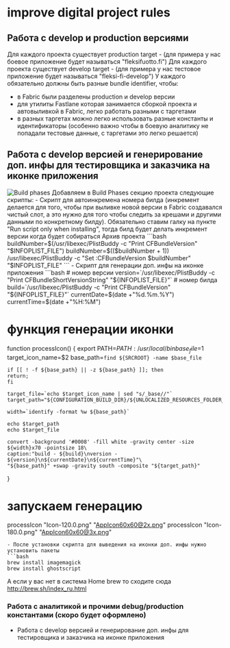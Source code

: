 # improve digital project rules

## Работа с develop и production версиями
Для каждого проекта существует production target - <appName> (для примера у нас боевое приложение будет называться "fleksifuotto.fi")
Для каждого проекта существует develop target - <shortAppName-develop> (для примера у нас тестовое приложение будет называться "fleksi-fi-develop")
У каждого обязательно должны быть разные bundle identifier, чтобы:
- в Fabric были разделены production и develop версии
- для утилиты Fastlane которая занимается сборкой проекта и автовыливкой в Fabric, легко работать разными с таргетами
- в разных таргетах можно легко использовать разные константы и идентификаторы (особенно важно чтобы в боевую аналитику не попадали тестовые данные, с таргетами это легко решается)

## Работа с develop версией и генерирование доп. инфы для тестировщика и заказчика на иконке приложения
<img src="http://take.ms/nv99O" alt="Build phases" />
Добавляем в Build Phases секцию проекта следующие скрипты:
- Скрипт для автоинкремена номера билда (инкремент делается для того, чтобы при выливке новой версии в Fabric создавался чистый слот, а это нужно для того чтобы следить за крешами и другими данными по конкретному билду). Обязательно ставим галку на пункте "Run script only when installing", тогда билд будет делать инкремент версии когда будет собираться Архив проекта
```bash
buildNumber=$(/usr/libexec/PlistBuddy -c "Print CFBundleVersion" "$INFOPLIST_FILE")
buildNumber=$(($buildNumber + 1))
/usr/libexec/PlistBuddy -c "Set :CFBundleVersion $buildNumber" "$INFOPLIST_FILE"
```
- Скрипт для генерации доп. инфы на иконке приложения
```bash
# номер версии
version=`/usr/libexec/PlistBuddy -c "Print CFBundleShortVersionString" "${INFOPLIST_FILE}"`
# номер билда
build=`/usr/libexec/PlistBuddy -c "Print CFBundleVersion" "${INFOPLIST_FILE}"`
currentDate=$(date +"%d.%m.%Y")
currentTime=$(date +"%H:%M")

# функция генерации иконки
function processIcon() {
    export PATH=$PATH:/usr/local/bin
    base_file=$1
    target_icon_name=$2
    base_path=`find ${SRCROOT} -name $base_file`
    
    if [[ ! -f ${base_path} || -z ${base_path} ]]; then
    return;
    fi
    
    target_file=`echo $target_icon_name | sed "s/_base//"`
    target_path="${CONFIGURATION_BUILD_DIR}/${UNLOCALIZED_RESOURCES_FOLDER_PATH}/${target_file}"
    
    width=`identify -format %w ${base_path}`
    
    echo $target_path
    echo $target_file
    
    convert -background '#0008' -fill white -gravity center -size ${width}x70 -pointsize 18\
    caption:"build - ${build}\nversion - ${version}\n${currentDate}\n${currentTime}"\
    "${base_path}" +swap -gravity south -composite "${target_path}"
}

# запускаем генерацию
processIcon "Icon-120.0.png" "AppIcon60x60@2x.png"
processIcon "Icon-180.0.png" "AppIcon60x60@3x.png"
```
- После установки скрипта для выведения на иконки доп. инфы нужно установить пакеты
```bash
brew install imagemagick
brew install ghostscript
```
А если у вас нет в система Home brew то сходите сюда http://brew.sh/index_ru.html



### Работа с аналитикой и прочими debug/production константами (скоро будет оформлено)
- Работа с develop версией и генерирование доп. инфы для тестировщика и заказчика на иконке приложения
